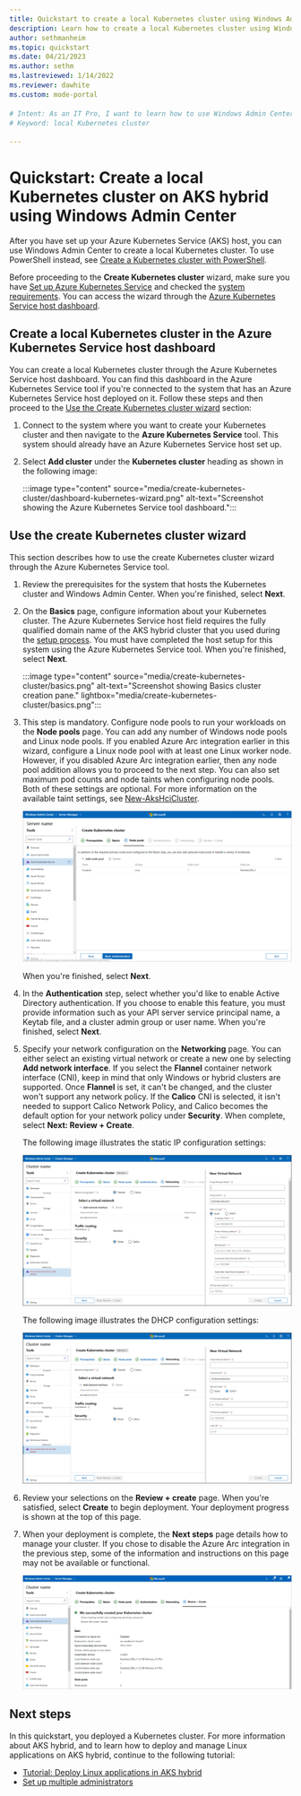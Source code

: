 ```yaml
---
title: Quickstart to create a local Kubernetes cluster using Windows Admin Center
description: Learn how to create a local Kubernetes cluster using Windows Admin Center
author: sethmanheim
ms.topic: quickstart
ms.date: 04/21/2023
ms.author: sethm 
ms.lastreviewed: 1/14/2022
ms.reviewer: dawhite
ms.custom: mode-portal

# Intent: As an IT Pro, I want to learn how to use Windows Admin Center to create a local Kubernetes cluster.
# Keyword: local Kubernetes cluster

---
```

# Quickstart: Create a local Kubernetes cluster on AKS hybrid using Windows Admin Center

After you have set up your Azure Kubernetes Service (AKS) host, you can use Windows Admin Center to create a local Kubernetes cluster. To use PowerShell instead, see [Create a Kubernetes cluster with PowerShell](kubernetes-walkthrough-powershell.md).

Before proceeding to the **Create Kubernetes cluster** wizard, make sure you have [Set up Azure Kubernetes Service](setup.md) and checked the [system requirements](system-requirements.md). You can access the wizard through the [Azure Kubernetes Service host dashboard](#create-a-local-kubernetes-cluster-in-the-azure-kubernetes-service-host-dashboard).

## Create a local Kubernetes cluster in the Azure Kubernetes Service host dashboard

You can create a local Kubernetes cluster through the Azure Kubernetes Service host dashboard. You can find this dashboard in the Azure Kubernetes Service tool if you're connected to the system that has an Azure Kubernetes Service host deployed on it. Follow these steps and then proceed to the [Use the Create Kubernetes cluster wizard](#use-the-create-kubernetes-cluster-wizard) section:

1. Connect to the system where you want to create your Kubernetes cluster and then navigate to the **Azure Kubernetes Service** tool. This system should already have an Azure Kubernetes Service host set up.

2. Select **Add cluster** under the **Kubernetes cluster** heading as shown in the following image:

   :::image type="content" source="media/create-kubernetes-cluster/dashboard-kubernetes-wizard.png" alt-text="Screenshot showing the Azure Kubernetes Service tool dashboard.":::

## Use the create Kubernetes cluster wizard

This section describes how to use the create Kubernetes cluster wizard through the Azure Kubernetes Service tool.  

1. Review the prerequisites for the system that hosts the Kubernetes cluster and Windows Admin Center. When you're finished, select **Next**.

2. On the **Basics** page, configure information about your Kubernetes cluster. The Azure Kubernetes Service host field requires the fully qualified domain name of the AKS hybrid cluster that you used during the [setup process](setup.md). You must have completed the host setup for this system using the Azure Kubernetes Service tool. When you're finished, select **Next**.

    :::image type="content" source="media/create-kubernetes-cluster/basics.png" alt-text="Screenshot showing Basics cluster creation pane." lightbox="media/create-kubernetes-cluster/basics.png":::

3. This step is mandatory. Configure node pools to run your workloads on the **Node pools** page. You can add any number of Windows node pools and Linux node pools. If you enabled Azure Arc integration earlier in this wizard, configure a Linux node pool with at least one Linux worker node. However, if you disabled Azure Arc integration earlier, then any node pool addition allows you to proceed to the next step. You can also set maximum pod counts and node taints when configuring node pools. Both of these settings are optional. For more information on the available taint settings, see [New-AksHciCluster](./reference/ps/new-akshcicluster.md#new-aks-hci-cluster-with-a-linux-node-pool-and-taints).

    ![Screenshot that illustrates the Node pools page of the Kubernetes cluster wizard where you can configure maximum pod counts and taints.](./media/create-kubernetes-cluster/node-pool-added.png)

   When you're finished, select **Next**.

4. In the **Authentication** step, select whether you'd like to enable Active Directory authentication. If you choose to enable this feature, you must provide information such as your API server service principal name, a Keytab file, and a cluster admin group or user name. When you're finished, select **Next**.

5. Specify your network configuration on the **Networking** page. You can either select an existing virtual network or create a new one by selecting **Add network interface**. If you select the **Flannel** container network interface (CNI), keep in mind that only Windows or hybrid clusters are supported. Once **Flannel** is set, it can't be changed, and the cluster won't support any network policy. If the **Calico** CNI is selected, it isn't needed to support Calico Network Policy, and Calico becomes the default option for your network policy under **Security**. When complete, select **Next: Review + Create**.

    The following image illustrates the static IP configuration settings:

    [![Illustrates the Networking, static page of the Kubernetes cluster wizard.](./media/create-kubernetes-cluster/networking-static.png)](./media/create-kubernetes-cluster/networking-static.png#lightbox)

   The following image illustrates the DHCP configuration settings:

    [![Illustrates the Networking, DHCP page of the Kubernetes cluster wizard.](./media/create-kubernetes-cluster/networking-dhcp.png)](./media/create-kubernetes-cluster/networking-dhcp.png#lightbox)

6. Review your selections on the **Review + create** page. When you're satisfied, select **Create** to begin deployment. Your deployment progress is shown at the top of this page.

7. When your deployment is complete, the **Next steps** page details how to manage your cluster. If you chose to disable the Azure Arc integration in the previous step, some of the information and instructions on this page may not be available or functional.

    [![Illustrates the successful completion of the Kubernetes cluster.](./media/create-kubernetes-cluster/deployment-complete.png)](./media/create-kubernetes-cluster/deployment-complete.png#lightbox)

## Next steps

In this quickstart, you deployed a Kubernetes cluster. For more information about AKS hybrid, and to learn how to deploy and manage Linux applications on AKS hybrid, continue to the following tutorial:

- [Tutorial: Deploy Linux applications in AKS hybrid](deploy-linux-application.md)
- [Set up multiple administrators](./set-multiple-administrators.md)
